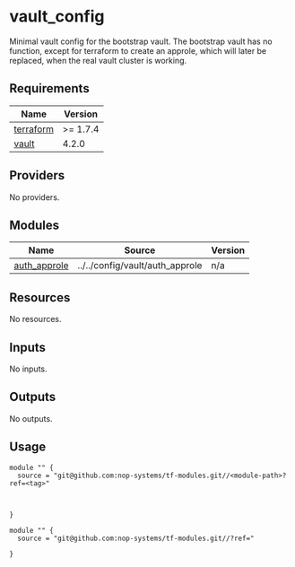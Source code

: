 # vault_config

Minimal vault config for the bootstrap vault. The bootstrap vault has no function, except for terraform to create an approle, which will later be replaced, when the real vault cluster is working.

<!-- BEGIN_TF_DOCS -->
## Requirements

| Name | Version |
|------|---------|
| <a name="requirement_terraform"></a> [terraform](#requirement\_terraform) | >= 1.7.4 |
| <a name="requirement_vault"></a> [vault](#requirement\_vault) | 4.2.0 |

## Providers

No providers.

## Modules

| Name | Source | Version |
|------|--------|---------|
| <a name="module_auth_approle"></a> [auth\_approle](#module\_auth\_approle) | ../../config/vault/auth_approle | n/a |

## Resources

No resources.

## Inputs

No inputs.

## Outputs

No outputs.

## Usage

```hcl
module "" {
  source = "git@github.com:nop-systems/tf-modules.git//<module-path>?ref=<tag>"
  

  
}

module "" {
  source = "git@github.com:nop-systems/tf-modules.git//?ref="
  
}
```
<!-- END_TF_DOCS -->
